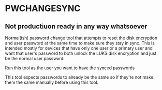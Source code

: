# PWCHANGESYNC

## Not productiuon ready in any way whatsoever

Normal(ish) password change tool that attempts to reset the disk encryption and user password at the same time to make sure they stay in sync. This is intended mostly for devices that have only one user or a primary user and want that user's password to both unlock the LUKS disk encryption and just be the normal user password.

Run this tool as the user you want to have the synced passwords

This tool expects passwords to already be the same so if they're not make them the same manually before using this tool.